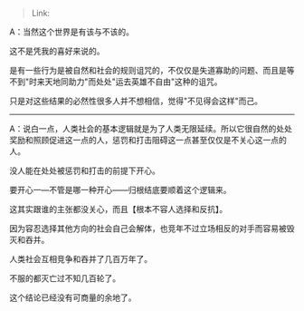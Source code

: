 > Link: 

A：当然这个世界是有该与不该的。

这不是凭我的喜好来说的。

是有一些行为是被自然和社会的规则诅咒的，不仅仅是失道寡助的问题、而且是等不到"时来天地同助力"而处处"运去英雄不自由"这种的诅咒。

只是对这些结果的必然性很多人并不想相信，觉得"不见得会这样"而己。

---

A：说白一点，人类社会的基本逻辑就是为了人类无限延续。所以它很自然的处处奖励和照顾促进这一点的人，惩罚和打击阻碍这一点甚至仅仅是不关心这一点的人。

没人能在处处被惩罚和打击的前提下开心。

要开心一—不管是哪一种开心——归根结底要顺着这个逻辑来。

这其实跟谁的主张都没关心，而且【根本不容人选择和反抗】。

因为容忍选择其他方向的社会自己会解体，也竞年不过立场相反的对手而容易被毁灭和吞并。

人类社会互相竞争和吞并了几百万年了。

不服的都灭亡过不知几百轮了。

这个结论已经没有可商量的余地了。